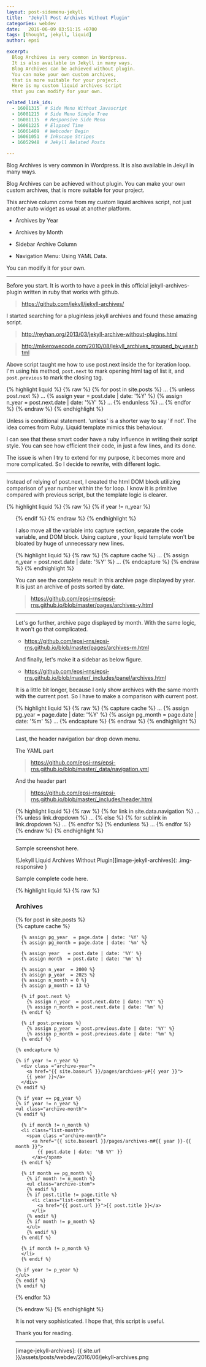 ```yaml
---
layout: post-sidemenu-jekyll
title:  "Jekyll Post Archives Without Plugin"
categories: webdev
date:   2016-06-09 03:51:15 +0700
tags: [thought, jekyll, liquid]
author: epsi

excerpt:
  Blog Archives is very common in Wordpress.
  It is also available in Jekyll in many ways.
  Blog Archives can be achieved without plugin.
  You can make your own custom archives,
  that is more suitable for your project.
  Here is my custom liquid archives script
  that you can modify for your own.

related_link_ids: 
  - 16081315  # Side Menu Without Javascript
  - 16081215  # Side Menu Simple Tree
  - 16081115  # Responsive Side Menu
  - 16061225  # Elapsed Time
  - 16061409  # Webcoder Begin
  - 16061051  # Inkscape Stripes
  - 16052948  # Jekyll Related Posts

---
```


Blog Archives is very common in Wordpress.
It is also available in Jekyll in many ways.

Blog Archives can be achieved without plugin.
You can make your own custom archives,
that is more suitable for your project.

This archive column come from
my custom liquid archives script,
not just another auto widget
as usual at another platform.

* Archives by Year

* Archives by Month

* Sidebar Archive Column

* Navigation Menu: Using YAML Data.

You can modify it for your own.

-- -- --

Before you start.
It is worth to have a peek in this official
jekyll-archives-plugin written in ruby that works with github.

> <https://github.com/jekyll/jekyll-archives/>

I started searching for a pluginless jekyll archives 
and found these amazing script.

> <http://reyhan.org/2013/03/jekyll-archive-without-plugins.html>

> <http://mikerowecode.com/2010/08/jekyll_archives_grouped_by_year.html>

Above script taught me how to use post.next inside the for iteration loop.
I'm  using his method, <code>post.next</code> to mark opening html tag of list it, 
and <code>post.previous</code> to mark the closing tag.

{% highlight liquid %}
{% raw %}
  {% for post in site.posts %}
  ...
    {% unless post.next %}
    ...
      {% assign year = post.date | date: '%Y' %}
      {% assign n_year = post.next.date | date: '%Y' %}
    ...
    {% endunless %}
  ...
  {% endfor %}
{% endraw %}
{% endhighlight %}
    
Unless is conditional statement.
'unless' is a shorter way to say 'if not'.
The idea comes from Ruby.
Liquid template mimics this behaviour.

I can see that these smart coder have
a ruby influence in writing their script style.
You can see how efficient their code,
in just a few lines, and its done.

The issue is when I try to extend for my purpose,
it becomes more and more complicated.
So I decide to rewrite, with different logic.

-- -- --

Instead of relying of post.next, 
I created the html DOM block
utilizing comparison of year number within the for loop.
I know it is primitive compared with previous script,
but the template logic is clearer.

{% highlight liquid %}
{% raw %}
    {% if year != n_year %}
    <ul class="archive-item">
    {% endif %}
{% endraw %}
{% endhighlight %}

I also move all the variable into capture section,
separate the code variable, and DOM block.
Using capture , your liquid template
won't be bloated by huge of unnecessary new lines.

{% highlight liquid %}
{% raw %}
    {% capture cache %}
    ...
      {% assign n_year = post.next.date | date: '%Y' %}
    ...
    {% endcapture %} 
{% endraw %}
{% endhighlight %}
     
You can see the complete result in this archive page displayed by year.
It is just an archive of posts sorted by date.

> <https://github.com/epsi-rns/epsi-rns.github.io/blob/master/pages/archives-y.html>

-- -- --

Let's go further, archive page displayed by month.
With the same logic, It won't go that complicated.

* https://github.com/epsi-rns/epsi-rns.github.io/blob/master/pages/archives-m.html

And finally, let's make it a sidebar as below figure.

* https://github.com/epsi-rns/epsi-rns.github.io/blob/master/_includes/panel/archives.html

It is a little bit longer,
because I only show archives with the same month with the current post.
So I have to make a comparison with current post.

{% highlight liquid %}
{% raw %}
    {% capture cache %}
    ...
      {% assign pg_year  = page.date | date: '%Y' %}
      {% assign pg_month = page.date | date: '%m' %}
    ...
    {% endcapture %}
{% endraw %}
{% endhighlight %}

-- -- --

Last, the header navigation bar drop down menu.

The YAML part

> <https://github.com/epsi-rns/epsi-rns.github.io/blob/master/_data/navigation.yml>

And the header part

> <https://github.com/epsi-rns/epsi-rns.github.io/blob/master/_includes/header.html>

{% highlight liquid %}
{% raw %}
    {% for link in site.data.navigation %}
    ...
      {% unless link.dropdown %}
      ...
      {% else %}
        {% for sublink in link.dropdown %}
        ...
        {% endfor %}
      {% endunless %}
    ...
    {% endfor %}
{% endraw %}
{% endhighlight %}
    
-- -- --

Sample screenshot here.


![Jekyll Liquid Archives Without Plugin][image-jekyll-archives]{: .img-responsive }

Sample complete code here.

{% highlight liquid %}
{% raw %}
<div class="panel panel-primary">
  <div class="panel-heading">
    <h3 class="panel-title pull-left">Archives</h3>
    <span class="fa fa-archive pull-right"></span>
    <div class="clearfix"></div>
  </div>
  <div class="panel-body">

  {% for post in site.posts %}  
    {% capture cache %}

      {% assign pg_year  = page.date | date: '%Y' %}
      {% assign pg_month = page.date | date: '%m' %}
    
      {% assign year   = post.date | date: '%Y' %}
      {% assign month  = post.date | date: '%m' %}    
      
      {% assign n_year  = 2000 %}
      {% assign p_year  = 2025 %}
      {% assign n_month = 0 %}
      {% assign p_month = 13 %}    
    
      {% if post.next %}
        {% assign n_year  = post.next.date | date: '%Y' %}
        {% assign n_month = post.next.date | date: '%m' %}
      {% endif %}

      {% if post.previous %}
        {% assign p_year  = post.previous.date | date: '%Y' %}
        {% assign p_month = post.previous.date | date: '%m' %}
      {% endif %}  
      
    {% endcapture %}
    
    {% if year != n_year %}       
      <div class ="archive-year">
        <a href="{{ site.baseurl }}/pages/archives-y#{{ year }}">
        {{ year }}</a>
      </div>
    {% endif %}

    {% if year == pg_year %}    
    {% if year != n_year %}
    <ul class="archive-month">
    {% endif %}

      {% if month != n_month %}
      <li class="list-month">
        <span class ="archive-month">
          <a href="{{ site.baseurl }}/pages/archives-m#{{ year }}-{{ month }}">
            {{ post.date | date: '%B %Y' }}
          </a></span>
      {% endif %}
      
      {% if month == pg_month %}
        {% if month != n_month %}
        <ul class="archive-item">
        {% endif %}
        {% if post.title != page.title %}
          <li class="list-content">    
            <a href="{{ post.url }}">{{ post.title }}</a>        
          </li>
        {% endif %}
        {% if month != p_month %}          
        </ul>   
        {% endif %}
      {% endif %}
      
      {% if month != p_month %}
      </li>
      {% endif %}
    
    {% if year != p_year %}
    </ul>
    {% endif %}
    {% endif %}
    
  {% endfor %}
  </div>
</div> 

{% endraw %}
{% endhighlight %}

It is not very sophisticated.
I hope that, this script is useful.


Thank you for reading.


---




[//]: <> ( -- -- -- links below -- -- -- )

[image-jekyll-archives]: {{ site.url }}/assets/posts/webdev/2016/06/jekyll-archives.png

